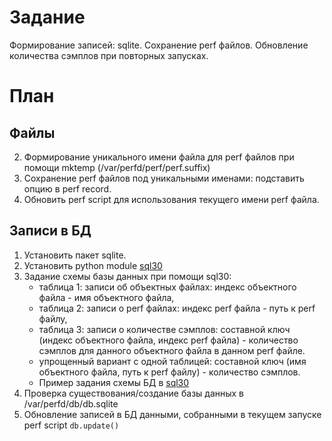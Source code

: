 # Задание
Формирование записей: sqlite. Сохранение perf файлов. Обновление количества
    сэмплов при повторных запусках.

# План
## Файлы
2. Формирование уникального имени файла для perf файлов при помощи mktemp
    (/var/perfd/perf/perf.suffix)
2. Сохранение perf файлов под уникальными именами: подставить опцию в perf record.
3. Обновить perf script для использования текущего имени perf файла.
## Записи в БД
1. Установить пакет sqlite.
2. Установить python module [sql30](https://github.com/gitvipin/sql30)
4. Задание схемы базы данных при помощи sql30:
    - таблица 1: записи об объектных файлах: индекс объектного файла - имя объектного файла,
    - таблица 2: записи о perf файлах: индекс perf файла - путь к perf файлу,
    - таблица 3: записи о количестве сэмплов: составной ключ (индекс объектного файла, индекс perf файла) - 
    количество сэмплов для данного объектного файла в данном perf файле.
    - упрощенный вариант с одной таблицей: составной ключ (имя объектного файла, путь к perf файлу) - количество сэмплов.
    - Пример задания схемы БД в [sql30](https://github.com/gitvipin/sql30/#:~:text=reviews%27%0A%20%20%20%20PKEY%20%3D%20%27rid%27-,DB_SCHEMA,-%3D%20%7B%0A%20%20%20%20%20%20%20%20%27db_name%27%3A%20%27./reviews.db)
3. Проверка существования/создание базы данных в /var/perfd/db/db.sqlite
4. Обновление записей в БД данными, собранными в текущем запуске perf script
   `db.update()`
